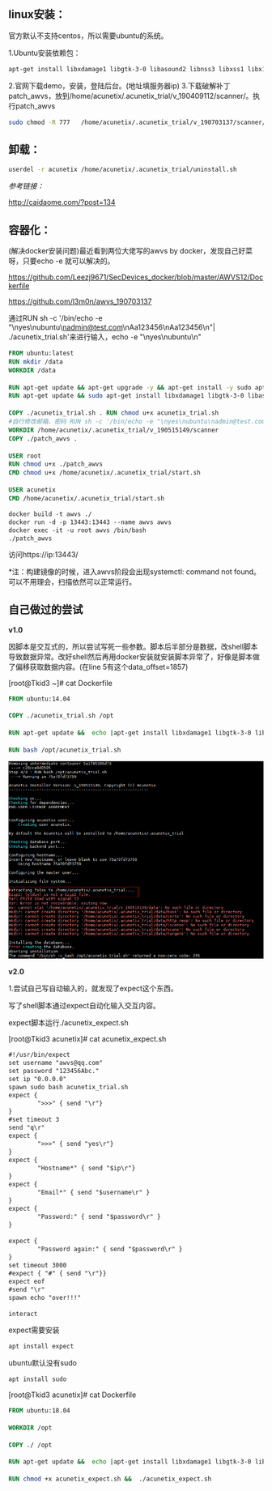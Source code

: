 ## linux安装：

官方默认不支持centos，所以需要ubuntu的系统。

1.Ubuntu安装依赖包：

```bash
apt-get install libxdamage1 libgtk-3-0 libasound2 libnss3 libxss1 libx11-xcb-dev
```

2.官网下载demo，安装，登陆后台。(地址填服务器ip)
3.下载破解补丁patch_awvs，放到/home/acunetix/.acunetix_trial/v_190409112/scanner/。执行patch_awvs

```bash
sudo chmod -R 777   /home/acunetix/.acunetix_trial/v_190703137/scanner/
```

## 卸载：

```bash
userdel -r acunetix /home/acunetix/.acunetix_trial/uninstall.sh
```

*参考链接：*

http://caidaome.com/?post=134

## 容器化：

(解决docker安装问题)最近看到两位大佬写的awvs by docker，发现自己好菜呀，只要echo -e 就可以解决的。

https://github.com/Leezj9671/SecDevices_docker/blob/master/AWVS12/Dockerfile

https://github.com/l3m0n/awvs_190703137

通过RUN sh -c '/bin/echo -e "\nyes\nubuntu\nadmin@test.com\nAa123456\nAa123456\n"| ./acunetix_trial.sh'来进行输入，echo -e "\nyes\nubuntu\n"

```dockerfile
FROM ubuntu:latest
RUN mkdir /data 
WORKDIR /data 

RUN apt-get update && apt-get upgrade -y && apt-get install -y sudo apt-utils net-tools && rm -rf /var/lib/apt/lists/* 
RUN apt-get update && sudo apt-get install libxdamage1 libgtk-3-0 libasound2 libnss3 libxss1 libx11-xcb1 -y 

COPY ./acunetix_trial.sh . RUN chmod u+x acunetix_trial.sh 
#自行修改邮箱、密码 RUN sh -c '/bin/echo -e "\nyes\nubuntu\nadmin@test.com\nAa123456\nAa123456\n"| ./acunetix_trial.sh' #wvs版本发生变化的话，请修改下方的版本号。版本号在 acunetix_trail.sh 中有 
WORKDIR /home/acunetix/.acunetix_trial/v_190515149/scanner 
COPY ./patch_awvs . 

USER root 
RUN chmod u+x ./patch_awvs 
CMD chmod u+x /home/acunetix/.acunetix_trial/start.sh 

USER acunetix 
CMD /home/acunetix/.acunetix_trial/start.sh 
```

```
docker build -t awvs ./
docker run -d -p 13443:13443 --name awvs awvs
docker exec -it -u root awvs /bin/bash
./patch_awvs
```
访问https://ip:13443/

*注：构建镜像的时候，进入awvs阶段会出现systemctl: command not found。可以不用理会，扫描依然可以正常运行。

##	自己做过的尝试

**v1.0**

因脚本是交互式的，所以尝试写死一些参数。脚本后半部分是数据，改shell脚本导致数据异常。改好shell然后再用docker安装就安装脚本异常了，好像是脚本做了偏移获取数据内容。(在line 5有这个data_offset=1857)

[root@Tkid3 ~]# cat Dockerfile

```dockerfile
FROM ubuntu:14.04

COPY ./acunetix_trial.sh /opt

RUN apt-get update &&  echo |apt-get install libxdamage1 libgtk-3-0 libasound2 libnss3 libxss1 libx11-xcb-dev

RUN bash /opt/acunetix_trial.sh
```

![awvs](https://github.com/Tkid3/tools/blob/master/img/awvs-shell.png)

**v2.0**

1.尝试自己写自动输入的，就发现了expect这个东西。

写了shell脚本通过expect自动化输入交互内容。

expect脚本运行./acunetix_expect.sh

[root@Tkid3 acunetix]# cat acunetix_expect.sh

```shell
#!/usr/bin/expect
set username "awvs@qq.com"
set password "123456Abc."
set ip "0.0.0.0"
spawn sudo bash acunetix_trial.sh
expect {
        ">>>" { send "\r"}
}
#set timeout 3
send "q\r"
expect {
        ">>>" { send "yes\r"}
}
expect {
        "Hostname*" { send "$ip\r"}
}
expect {
        "Email*" { send "$username\r" }
}
expect {
        "Password:" { send "$password\r" }
}

expect {
        "Password again:" { send "$password\r" }
}
set timeout 3000
#expect { "#" { send "\r"}}
expect eof
#send "\r"
spawn echo "over!!!"

interact
```

expect需要安装

```bash
apt install expect 
```

ubuntu默认没有sudo

```bash
apt install sudo 
```

[root@Tkid3 acunetix]# cat Dockerfile 

```dockerfile
FROM ubuntu:18.04  

WORKDIR /opt 

COPY ./ /opt  

RUN apt-get update &&  echo |apt-get install libxdamage1 libgtk-3-0 libasound2 libnss3 libxss1 libx11-xcb-dev expect sudo 

RUN chmod +x acunetix_expect.sh &&  ./acunetix_expect.sh 
```

